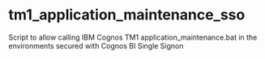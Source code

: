 # tm1_application_maintenance_sso
Script to allow calling IBM Cognos TM1 application_maintenance.bat in the environments secured with Cognos BI Single Signon
